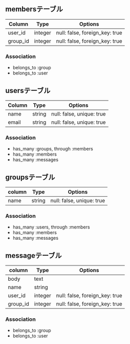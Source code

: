 ## membersテーブル

|Column|Type|Options|
|------|----|-------|
|user_id|integer|null: false, foreign_key: true|
|group_id|integer|null: false, foreign_key: true|

### Association
- belongs_to :group
- belongs_to :user

## usersテーブル

|Column|Type|Options|
|------|----|-------|
|name|string|null: false, unique: true|
|email|string|null: false, unique: true|

### Association
- has_many :groups, through :members
- has_many :members
- has_many :messages

## groupsテーブル

|column|Type|Options|
|------|----|-------|
|name|string|null: false, unique: true|

### Association
- has_many :users, through :members
- has_many :members
- has_many :messages

## messageテーブル
|column|Type|Options|
|------|----|-------|
|body|text||
|name|string||
|user_id|integer|null: false, foreign_key: true|
|group_id|integer|null: false, foreign_key: true|

### Association
- belongs_to :group
- belongs_to :user



